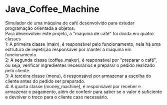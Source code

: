 # Java_Coffee_Machine
Simulador de uma máquina de café desenvolvido para estudar programação orientada a objetos.  
Para desenvolver este projeto, a "máquina de café" foi divida em quatro classes  
1: A primeira classe (main), é responsável pelo funcionamento, nela há uma extrutura de repetição responsável por manter a máquina em funcionamento.  
2: A segunda classe (coffee_maker), é responsável por "preparar o café", ou seja, verificar ingredientes necessários e preparar o pedido realizado pelo cliente.  
3: A terceira classe (menu), é responsável por armazenar a escolha do cliente antes do pedido ser preparado.  
4: A quarta classe (money_machine), é responsável por receber e armazenar o pagamento, além de conferir para saber se o valor é suficiente e devolver o troco para o cliente caso necessário.
